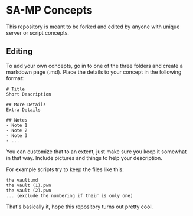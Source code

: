# SA-MP Concepts
This repository is meant to be forked and edited by anyone with unique server or script concepts.

## Editing
To add your own concepts, go in to one of the three folders and create a markdown page (.md). Place the details to your concept in the following format:

```text
# Title
Short Description 

## More Details
Extra Details 

## Notes
- Note 1
- Note 2
- Note 3
- ...
```

You can customize that to an extent, just make sure you keep it somewhat in that way. Include pictures and things to help your description.

For example scripts try to keep the files like this:

```text
the vault.md
the vault (1).pwn
the vault (2).pwn
... (exclude the numbering if their is only one)
```

That's basically it, hope this repository turns out pretty cool.
